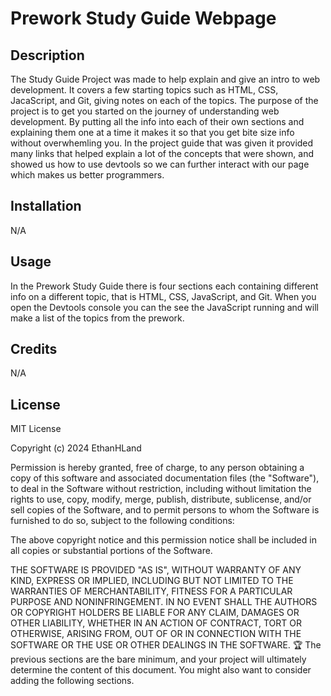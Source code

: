 # Prework Study Guide Webpage

## Description

The Study Guide Project was made to help explain and give an intro to web development. It covers a few starting topics such as HTML, CSS, JacaScript, and Git, giving notes on each of the topics. The purpose of the project is to get you started on the journey of understanding web development. By putting all the info into each of their own sections and explaining them one at a time it makes it so that you get bite size info without overwhemling you. In the project guide that was given it provided many links that helped explain a lot of the concepts that were shown, and showed us how to use devtools so we can further interact with our page which makes us better programmers.

## Installation

N/A

## Usage

In the Prework Study Guide there is four sections each containing different info on a different topic, that is HTML, CSS, JavaScript, and Git. When you open the Devtools console you can the see the JavaScript running and will make a list of the topics from the prework.

## Credits

N/A

## License

MIT License

Copyright (c) 2024 EthanHLand

Permission is hereby granted, free of charge, to any person obtaining a copy
of this software and associated documentation files (the "Software"), to deal
in the Software without restriction, including without limitation the rights
to use, copy, modify, merge, publish, distribute, sublicense, and/or sell
copies of the Software, and to permit persons to whom the Software is
furnished to do so, subject to the following conditions:

The above copyright notice and this permission notice shall be included in all
copies or substantial portions of the Software.

THE SOFTWARE IS PROVIDED "AS IS", WITHOUT WARRANTY OF ANY KIND, EXPRESS OR
IMPLIED, INCLUDING BUT NOT LIMITED TO THE WARRANTIES OF MERCHANTABILITY,
FITNESS FOR A PARTICULAR PURPOSE AND NONINFRINGEMENT. IN NO EVENT SHALL THE
AUTHORS OR COPYRIGHT HOLDERS BE LIABLE FOR ANY CLAIM, DAMAGES OR OTHER
LIABILITY, WHETHER IN AN ACTION OF CONTRACT, TORT OR OTHERWISE, ARISING FROM,
OUT OF OR IN CONNECTION WITH THE SOFTWARE OR THE USE OR OTHER DEALINGS IN THE
SOFTWARE.
🏆 The previous sections are the bare minimum, and your project will ultimately determine the content of this document. You might also want to consider adding the following sections.

